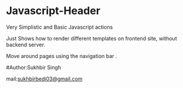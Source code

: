 # Javascript-Header

Very Simplistic and Basic Javascript actions

Just Shows how to render different templates on frontend site, without backend server.

Move around pages using the navigation bar .

#Author:Sukhbir Singh

mail:sukhbirbedi03@gmail.com
